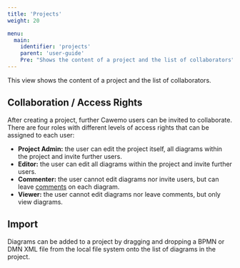 ```yaml
---
title: 'Projects'
weight: 20

menu:
  main:
    identifier: 'projects'
    parent: 'user-guide'
    Pre: "Shows the content of a project and the list of collaborators"
---
```


This view shows the content of a project and the list of collaborators.

## Collaboration / Access Rights

After creating a project, further Cawemo users can be invited to collaborate. There are four roles with different levels of access rights that can be assigned to each user:

- **Project Admin:** the user can edit the project itself, all diagrams within the project and invite further users.
- **Editor:** the user can edit all diagrams within the project and invite further users.
- **Commenter:** the user cannot edit diagrams nor invite users, but can leave [comments](../diagrams#comments) on each diagram.
- **Viewer:** the user cannot edit diagrams nor leave comments, but only view diagrams.

## Import

Diagrams can be added to a project by dragging and dropping a BPMN or DMN XML file from the local file system onto the list of diagrams in the project.
